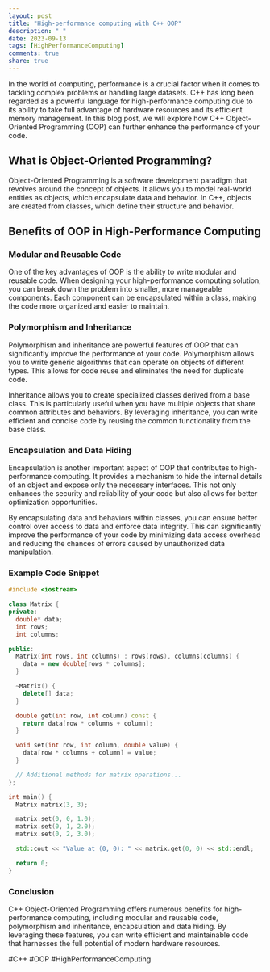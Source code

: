```yaml
---
layout: post
title: "High-performance computing with C++ OOP"
description: " "
date: 2023-09-13
tags: [HighPerformanceComputing]
comments: true
share: true
---
```


In the world of computing, performance is a crucial factor when it comes to tackling complex problems or handling large datasets. C++ has long been regarded as a powerful language for high-performance computing due to its ability to take full advantage of hardware resources and its efficient memory management. In this blog post, we will explore how C++ Object-Oriented Programming (OOP) can further enhance the performance of your code.

## What is Object-Oriented Programming?

Object-Oriented Programming is a software development paradigm that revolves around the concept of objects. It allows you to model real-world entities as objects, which encapsulate data and behavior. In C++, objects are created from classes, which define their structure and behavior.

## Benefits of OOP in High-Performance Computing

### Modular and Reusable Code

One of the key advantages of OOP is the ability to write modular and reusable code. When designing your high-performance computing solution, you can break down the problem into smaller, more manageable components. Each component can be encapsulated within a class, making the code more organized and easier to maintain.

### Polymorphism and Inheritance

Polymorphism and inheritance are powerful features of OOP that can significantly improve the performance of your code. Polymorphism allows you to write generic algorithms that can operate on objects of different types. This allows for code reuse and eliminates the need for duplicate code.

Inheritance allows you to create specialized classes derived from a base class. This is particularly useful when you have multiple objects that share common attributes and behaviors. By leveraging inheritance, you can write efficient and concise code by reusing the common functionality from the base class.

### Encapsulation and Data Hiding

Encapsulation is another important aspect of OOP that contributes to high-performance computing. It provides a mechanism to hide the internal details of an object and expose only the necessary interfaces. This not only enhances the security and reliability of your code but also allows for better optimization opportunities.

By encapsulating data and behaviors within classes, you can ensure better control over access to data and enforce data integrity. This can significantly improve the performance of your code by minimizing data access overhead and reducing the chances of errors caused by unauthorized data manipulation.

### Example Code Snippet

```cpp
#include <iostream>

class Matrix {
private:
  double* data;
  int rows;
  int columns;

public:
  Matrix(int rows, int columns) : rows(rows), columns(columns) {
    data = new double[rows * columns];
  }

  ~Matrix() {
    delete[] data;
  }

  double get(int row, int column) const {
    return data[row * columns + column];
  }

  void set(int row, int column, double value) {
    data[row * columns + column] = value;
  }

  // Additional methods for matrix operations...
};

int main() {
  Matrix matrix(3, 3);

  matrix.set(0, 0, 1.0);
  matrix.set(0, 1, 2.0);
  matrix.set(0, 2, 3.0);

  std::cout << "Value at (0, 0): " << matrix.get(0, 0) << std::endl;

  return 0;
}
```

### Conclusion

C++ Object-Oriented Programming offers numerous benefits for high-performance computing, including modular and reusable code, polymorphism and inheritance, encapsulation and data hiding. By leveraging these features, you can write efficient and maintainable code that harnesses the full potential of modern hardware resources.

#C++ #OOP #HighPerformanceComputing